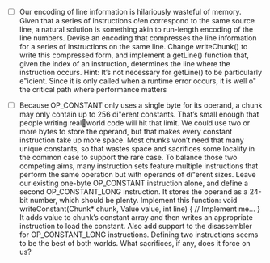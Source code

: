 - [ ] Our encoding of line information is hilariously wasteful of memory. Given that a
      series of instructions o!en correspond to the same source line, a natural solution is
      something akin to run-length encoding of the line numbers.
      Devise an encoding that compresses the line information for a series of instructions
      on the same line. Change writeChunk() to write this compressed form, and
      implement a getLine() function that, given the index of an instruction,
      determines the line where the instruction occurs.
      Hint: It’s not necessary for getLine() to be particularly e"icient. Since it is only
      called when a runtime error occurs, it is well o" the critical path where
      performance matters

- [ ] Because OP_CONSTANT only uses a single byte for its operand, a chunk may only
      contain up to 256 di"erent constants. That’s small enough that people writing realworld code will hit that limit. We could use two or more bytes to store the operand,
      but that makes every constant instruction take up more space. Most chunks won’t
      need that many unique constants, so that wastes space and sacrifices some locality
      in the common case to support the rare case.
      To balance those two competing aims, many instruction sets feature multiple
      instructions that perform the same operation but with operands of di"erent sizes.
      Leave our existing one-byte OP_CONSTANT instruction alone, and define a
      second OP_CONSTANT_LONG instruction. It stores the operand as a 24-bit
      number, which should be plenty.
      Implement this function:
      void writeConstant(Chunk\* chunk, Value value, int line) {
          // Implement me...
      }
      It adds value to chunk’s constant array and then writes an appropriate
      instruction to load the constant. Also add support to the disassembler for
      OP_CONSTANT_LONG instructions.
      Defining two instructions seems to be the best of both worlds. What sacrifices, if
      any, does it force on us?
